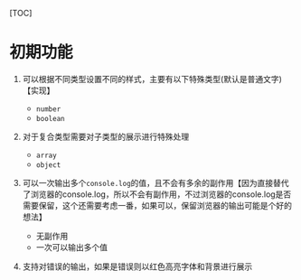 [TOC]

# 初期功能
1. 可以根据不同类型设置不同的样式，主要有以下特殊类型(默认是普通文字)【实现】
    - `number`
    - `boolean`

2. 对于复合类型需要对子类型的展示进行特殊处理
    - `array`
    - `object`
    
3. 可以一次输出多个`console.log`的值，且不会有多余的副作用【因为直接替代了浏览器的console.log，所以不会有副作用，不过浏览器的console.log是否需要保留，这个还需要考虑一番，如果可以，保留浏览器的输出可能是个好的想法】
    - 无副作用
    - 一次可以输出多个值
    
4. 支持对错误的输出，如果是错误则以红色高亮字体和背景进行展示